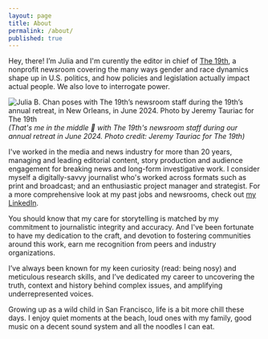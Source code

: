 ```yaml
---
layout: page
title: About
permalink: /about/
published: true
---
```





Hey, there! I’m Julia and I'm curently the editor in chief of [The 19th](https://19thnews.org/), a nonprofit newsroom covering the many ways gender and race dynamics shape up in U.S. politics, and how policies and legislation actually impact actual people. We also love to interrogate power.

![Julia B. Chan poses with The 19th’s newsroom staff during the 19th’s annual retreat, in New Orleans, in June 2024. Photo by Jeremy Tauriac for The 19th]({{site.baseurl}}/pages/JuliaBChan_06_1000px.JPG)
_(That's me in the middle 👋 with The 19th's newsroom staff during our annual retreat in June 2024. Photo credit: Jeremy Tauriac for The 19th)_


I've worked in the media and news industry for more than 20 years, managing and leading editorial content, story production and audience engagement for breaking news and long-form investigative work. I consider myself a digitally-savvy journalist who's worked across formats such as print and broadcast; and an enthusiastic project manager and strategist. For a more comprehensive look at my past jobs and newsrooms, check out [my LinkedIn](https://www.linkedin.com/in/juliachanb/). 

You should know that my care for storytelling is matched by my commitment to journalistic integrity and accuracy. And I've been fortunate to have my dedication to the craft, and devotion to fostering communities around this work, earn me recognition from peers and industry organizations.

I’ve always been known for my keen curiosity (read: being nosy) and meticulous research skills, and I’ve dedicated my career to uncovering the truth, context and history behind complex issues, and amplifying underrepresented voices.

Growing up as a wild child in San Francisco, life is a bit more chill these days. I enjoy quiet moments at the beach, loud ones with my family, good music on a decent sound system and all the noodles I can eat.